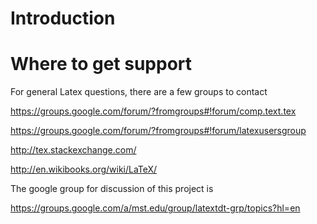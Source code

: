 # Introduction #

# Where to get support #

For general Latex questions, there are a few groups to contact

https://groups.google.com/forum/?fromgroups#!forum/comp.text.tex


https://groups.google.com/forum/?fromgroups#!forum/latexusersgroup


http://tex.stackexchange.com/


http://en.wikibooks.org/wiki/LaTeX/





The google group for discussion of this project is


https://groups.google.com/a/mst.edu/group/latextdt-grp/topics?hl=en